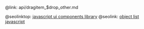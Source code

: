 @link: api/dragitem_$drop_other.md

@seolinktop: [javascript ui components library](https://webix.com)
@seolink: [object list javascript](https://webix.com/widget/list/)
